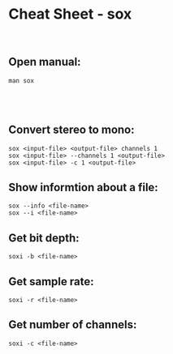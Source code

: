 # Cheat Sheet - sox

<br>

## Open manual:
```shell
man sox
```

<br><br>

## Convert stereo to mono:
```shell
sox <input-file> <output-file> channels 1
sox <input-file> --channels 1 <output-file>
sox <input-file> -c 1 <output-file>
```

## Show informtion about a file:
```shell
sox --info <file-name>
sox --i <file-name>
```

## Get bit depth:
```shell
soxi -b <file-name>
```

## Get sample rate:
```shell
soxi -r <file-name>

```

## Get number of channels:
```shell
soxi -c <file-name>
```